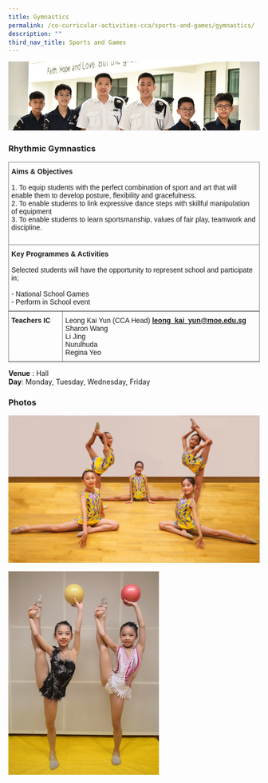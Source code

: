 ```yaml
---
title: Gymnastics
permalink: /co-curricular-activities-cca/sports-and-games/gymnastics/
description: ""
third_nav_title: Sports and Games
---
```

![](/images/Website%20Banners%20Subpage/948x260%20masterhead%20-%20Co%20Curricular%20Activities4.jpg)
### Rhythmic Gymnastics

<style type="text/css">
.tg  {border-collapse:collapse;border-spacing:0;}
.tg td{border-color:black;border-style:solid;border-width:1px;font-family:Arial, sans-serif;font-size:14px;
  overflow:hidden;padding:10px 5px;word-break:normal;}
.tg th{border-color:black;border-style:solid;border-width:1px;font-family:Arial, sans-serif;font-size:14px;
  font-weight:normal;overflow:hidden;padding:10px 5px;word-break:normal;}
.tg .tg-0pky{border-color:inherit;text-align:left;vertical-align:top}
</style>
<table class="tg">
<thead>
  <tr>
    <th class="tg-0pky" colspan="2"><span style="font-weight:bold">Aims &amp; Objectives</span><br><br><span style="font-weight:normal">1. </span>To equip students with the perfect combination of sport and art that will enable them to develop posture, flexibility and gracefulness. <br><span style="font-weight:normal">2. </span>To enable students to link expressive dance steps with skillful manipulation of equipment<br><span style="font-weight:normal">3. </span>To enable students to learn sportsmanship, values of fair play, teamwork and discipline.<br><br></th>
  </tr>
</thead>
<tbody>
  <tr>
    <td class="tg-0pky" colspan="2"><span style="font-weight:bold">Key Programmes &amp; Activities</span><br><br><span style="font-weight:400;font-style:normal">Selected students will have the opportunity to represent school and participate in;</span><br><br><span style="font-weight:400;font-style:normal"> - </span>National School Games <br> - Perform in School event<br></td>
  </tr>
  <tr>
    <td class="tg-0pky"><span style="font-weight:bold">Teachers IC</span></td>
    <td class="tg-0pky"><span style="font-weight:normal">Leong Kai Yun (CCA Head) </span><a href="mailto:leong_kai_yun@moe.edu.sg" target="_blank" rel="noopener noreferrer"><span style="font-weight:700">leong_kai_yun@moe.edu.sg</span></a>
			<br><span style="font-weight:normal">Sharon Wang
</span><br><span style="font-weight:normal">Li Jing
</span><br><span style="font-weight:normal">Nurulhuda
</span><br><span style="font-weight:normal">Regina Yeo
</span></td>
  </tr>
</tbody>
</table>

**Venue** : Hall
<br>
**Day**: Monday, Tuesday, Wednesday, Friday
 


### Photos

![](/images/Rgym1.jpg)

<img src="/images/Rgym.jpg" style="width:60%">